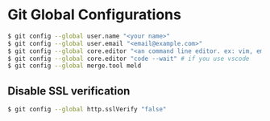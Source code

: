 # Git Global Configurations

```bash
$ git config --global user.name "<your name>"
$ git config --global user.email "<email@example.com>"
$ git config --global core.editor "<an command line editor. ex: vim, emacs, vi...>"
$ git config --global core.editor "code --wait" # if you use vscode
$ git config --global merge.tool meld
```

## Disable SSL verification

```bash
$ git config --global http.sslVerify "false"
```
